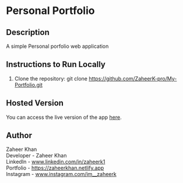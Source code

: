 # Personal Portfolio

## Description
A simple Personal porfolio web application

## Instructions to Run Locally
1. Clone the repository:
    git clone https://github.com/ZaheerK-pro/My-Portfolio.git

## Hosted Version
You can access the live version of the app [here](http://zaheerkhan.netlify.app/).

## Author
Zaheer Khan <br>
Developer - Zaheer Khan <br>
LinkedIn - www.linkedin.com/in/zaheerk1 <br>
Portfolio - https://zaheerkhan.netlify.app <br>
Instagram - www.instagram.com/im__zaheerk <br>

